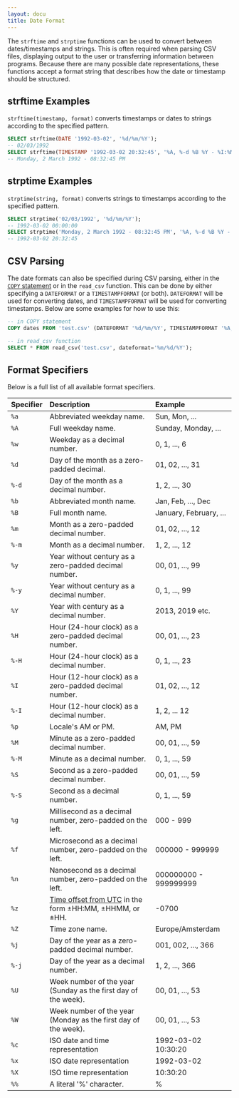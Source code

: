 ```yaml
---
layout: docu
title: Date Format
---
```


The `strftime` and `strptime` functions can be used to convert between dates/timestamps and strings. This is often required when parsing CSV files, displaying output to the user or transferring information between programs. Because there are many possible date representations, these functions accept a format string that describes how the date or timestamp should be structured.

## strftime Examples

`strftime(timestamp, format)` converts timestamps or dates to strings according to the specified pattern.

```sql
SELECT strftime(DATE '1992-03-02', '%d/%m/%Y');
-- 02/03/1992
SELECT strftime(TIMESTAMP '1992-03-02 20:32:45', '%A, %-d %B %Y - %I:%M:%S %p');
-- Monday, 2 March 1992 - 08:32:45 PM
```

## strptime Examples

`strptime(string, format)` converts strings to timestamps according to the specified pattern.

```sql
SELECT strptime('02/03/1992', '%d/%m/%Y');
-- 1992-03-02 00:00:00
SELECT strptime('Monday, 2 March 1992 - 08:32:45 PM', '%A, %-d %B %Y - %I:%M:%S %p');
-- 1992-03-02 20:32:45
```

## CSV Parsing

The date formats can also be specified during CSV parsing, either in the [`COPY` statement](../statements/copy) or in the `read_csv` function. This can be done by either specifying a `DATEFORMAT` or a `TIMESTAMPFORMAT` (or both). `DATEFORMAT` will be used for converting dates, and `TIMESTAMPFORMAT` will be used for converting timestamps. Below are some examples for how to use this:

```sql
-- in COPY statement
COPY dates FROM 'test.csv' (DATEFORMAT '%d/%m/%Y', TIMESTAMPFORMAT '%A, %-d %B %Y - %I:%M:%S %p');

-- in read_csv function
SELECT * FROM read_csv('test.csv', dateformat='%m/%d/%Y');
```

## Format Specifiers

Below is a full list of all available format specifiers.

| Specifier | Description | Example |
|:-|:------|:---|
| `%a` | Abbreviated weekday name. | Sun, Mon, ... |
| `%A` | Full weekday name. | Sunday, Monday, ... |
| `%w` | Weekday as a decimal number. | 0, 1, ..., 6 |
| `%d` | Day of the month as a zero-padded decimal. | 01, 02, ..., 31 |
| `%-d` | Day of the month as a decimal number. | 1, 2, ..., 30 |
| `%b` | Abbreviated month name. | Jan, Feb, ..., Dec |
| `%B` | Full month name. | January, February, ... |
| `%m` | Month as a zero-padded decimal number. | 01, 02, ..., 12 |
| `%-m` | Month as a decimal number. | 1, 2, ..., 12 |
| `%y` | Year without century as a zero-padded decimal number. | 00, 01, ..., 99 |
| `%-y` | Year without century as a decimal number. | 0, 1, ..., 99 |
| `%Y` | Year with century as a decimal number. | 2013, 2019 etc. |
| `%H` | Hour (24-hour clock) as a zero-padded decimal number. | 00, 01, ..., 23 |
| `%-H` | Hour (24-hour clock) as a decimal number. | 0, 1, ..., 23 |
| `%I` | Hour (12-hour clock) as a zero-padded decimal number. | 01, 02, ..., 12 |
| `%-I` | Hour (12-hour clock) as a decimal number. | 1, 2, ... 12 |
| `%p` | Locale's AM or PM. | AM, PM |
| `%M` | Minute as a zero-padded decimal number. | 00, 01, ..., 59 |
| `%-M` | Minute as a decimal number. | 0, 1, ..., 59 |
| `%S` | Second as a zero-padded decimal number. | 00, 01, ..., 59 |
| `%-S` | Second as a decimal number. | 0, 1, ..., 59 |
| `%g` | Millisecond as a decimal number, zero-padded on the left. | 000 - 999 |
| `%f` | Microsecond as a decimal number, zero-padded on the left. | 000000 - 999999 |
| `%n` | Nanosecond as a decimal number, zero-padded on the left. | 000000000 - 999999999 |
| `%z` | [Time offset from UTC](https://en.wikipedia.org/wiki/ISO_8601#Time_offsets_from_UTC) in the form ±HH:MM, ±HHMM, or ±HH. | -0700 |
| `%Z` | Time zone name. | Europe/Amsterdam  |
| `%j` | Day of the year as a zero-padded decimal number. | 001, 002, ..., 366 |
| `%-j` | Day of the year as a decimal number. | 1, 2, ..., 366 |
| `%U` | Week number of the year (Sunday as the first day of the week). | 00, 01, ..., 53 |
| `%W` | Week number of the year (Monday as the first day of the week). | 00, 01, ..., 53 |
| `%c` | ISO date and time representation | 1992-03-02 10:30:20 |
| `%x` | ISO date representation | 1992-03-02 |
| `%X` | ISO time representation | 10:30:20 |
| `%%` | A literal '%' character. | % |
